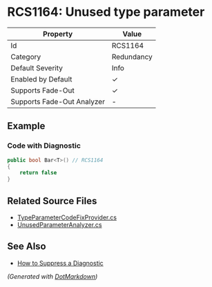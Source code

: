 # RCS1164: Unused type parameter

| Property                    | Value      |
| --------------------------- | ---------- |
| Id                          | RCS1164    |
| Category                    | Redundancy |
| Default Severity            | Info       |
| Enabled by Default          | &#x2713;   |
| Supports Fade\-Out          | &#x2713;   |
| Supports Fade\-Out Analyzer | \-         |

## Example

### Code with Diagnostic

```csharp
public bool Bar<T>() // RCS1164
{
    return false
}
```

## Related Source Files

* [TypeParameterCodeFixProvider.cs](../../src/Analyzers.CodeFixes/CSharp/CodeFixes/TypeParameterCodeFixProvider.cs)
* [UnusedParameterAnalyzer.cs](../../src/Analyzers/CSharp/Analysis/UnusedParameter/UnusedParameterAnalyzer.cs)

## See Also

* [How to Suppress a Diagnostic](../HowToConfigureAnalyzers.md#how-to-suppress-a-diagnostic)

*\(Generated with [DotMarkdown](http://github.com/JosefPihrt/DotMarkdown)\)*